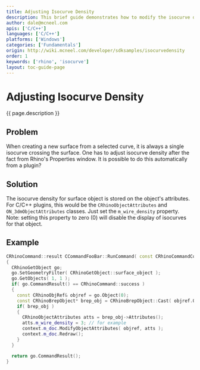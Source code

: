 ```yaml
---
title: Adjusting Isocurve Density
description: This brief guide demonstrates how to modify the isocurve density of a surface.
author: dale@mcneel.com
apis: ['C/C++']
languages: ['C/C++']
platforms: ['Windows']
categories: ['Fundamentals']
origin: http://wiki.mcneel.com/developer/sdksamples/isocurvedensity
order: 1
keywords: ['rhino', 'isocurve']
layout: toc-guide-page
---
```


# Adjusting Isocurve Density

{{ page.description }}

## Problem

When creating a new surface from a selected curve, it is always a single isocurve crossing the surface.  One has  to adjust isocurve density after the fact from Rhino's Properties window.   It is possible to do this automatically from a plugin?

## Solution

The isocurve density for surface object is stored on the object's attributes.  For C/C++ plugins, this would be the `CRhinoObjectAttributes` and `ON_3dmObjectAttributes` classes.  Just set the `m_wire_density` property.  Note: setting this property to zero (0) will disable the display of isocurves for that object.

## Example

```cpp
CRhinoCommand::result CCommandFooBar::RunCommand( const CRhinoCommandContext& context )
{
  CRhinoGetObject go;
  go.SetGeometryFilter( CRhinoGetObject::surface_object );
  go.GetObjects( 1, 1 );
  if( go.CommandResult() == CRhinoCommand::success )
  {
    const CRhinoObjRef& objref = go.Object(0);
    const CRhinoBrepObject* brep_obj = CRhinoBrepObject::Cast( objref.Object() );
    if( brep_obj )
    {
      CRhinoObjectAttributes atts = brep_obj->Attributes();
      atts.m_wire_density = 3; // for example
      context.m_doc.ModifyObjectAttributes( objref, atts );
      context.m_doc.Redraw();
    }
  }

  return go.CommandResult();
}
```
